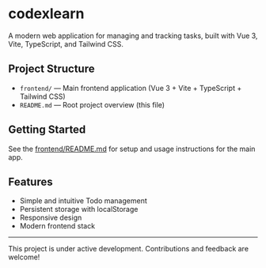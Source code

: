 # codexlearn

A modern web application for managing and tracking tasks, built with Vue 3, Vite, TypeScript, and Tailwind CSS.

## Project Structure

- `frontend/` — Main frontend application (Vue 3 + Vite + TypeScript + Tailwind CSS)
- `README.md` — Root project overview (this file)

## Getting Started

See the [frontend/README.md](frontend/README.md) for setup and usage instructions for the main app.

## Features

- Simple and intuitive Todo management
- Persistent storage with localStorage
- Responsive design
- Modern frontend stack

---

This project is under active development. Contributions and feedback are welcome!